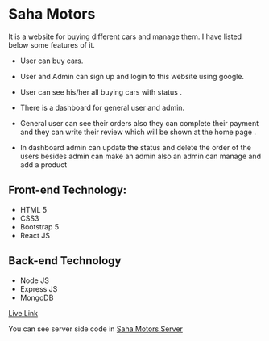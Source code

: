 # Saha Motors 
It is a website for buying different cars and manage them. I have listed below some features of it. 

- User can buy cars. 
- User and Admin can sign up and login to this website using google. 
- User can see his/her all buying cars with status .
- There is a dashboard for general user and admin.
- General user can see their orders also they can complete their payment and they can write their review which will be shown at the home page . 

- In dashboard admin can update the status and delete the order of the users besides admin can make an admin also an admin can manage and add a product 

## Front-end Technology: 
- HTML 5
- CSS3
- Bootstrap 5
- React JS

## Back-end Technology
- Node JS
- Express JS
- MongoDB

[Live Link](https://saha-motors.web.app/)

You can see server side code in [Saha Motors Server](https://github.com/programming-hero-web-course-4/niche-website-server-side-DebabrataSaha-570)


